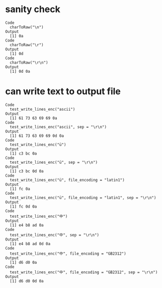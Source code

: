 # sanity check

    Code
      charToRaw("\n")
    Output
      [1] 0a
    Code
      charToRaw("\r")
    Output
      [1] 0d
    Code
      charToRaw("\r\n")
    Output
      [1] 0d 0a

# can write text to output file

    Code
      test_write_lines_enc("ascii")
    Output
      [1] 61 73 63 69 69 0a
    Code
      test_write_lines_enc("ascii", sep = "\r\n")
    Output
      [1] 61 73 63 69 69 0d 0a
    Code
      test_write_lines_enc("ü")
    Output
      [1] c3 bc 0a
    Code
      test_write_lines_enc("ü", sep = "\r\n")
    Output
      [1] c3 bc 0d 0a
    Code
      test_write_lines_enc("ü", file_encoding = "latin1")
    Output
      [1] fc 0a
    Code
      test_write_lines_enc("ü", file_encoding = "latin1", sep = "\r\n")
    Output
      [1] fc 0d 0a
    Code
      test_write_lines_enc("中")
    Output
      [1] e4 b8 ad 0a
    Code
      test_write_lines_enc("中", sep = "\r\n")
    Output
      [1] e4 b8 ad 0d 0a
    Code
      test_write_lines_enc("中", file_encoding = "GB2312")
    Output
      [1] d6 d0 0a
    Code
      test_write_lines_enc("中", file_encoding = "GB2312", sep = "\r\n")
    Output
      [1] d6 d0 0d 0a

